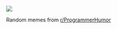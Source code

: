 ![](https://preview.redd.it/gstney0x08af1.png?width=320&crop=smart&auto=webp&s=6c2e0a2e9ff0fe9a2b2f28f1dd2b5ae0335d0bdf)

 Random memes from [r/ProgrammerHumor](https://www.reddit.com/r/ProgrammerHumor/)
